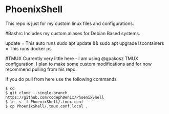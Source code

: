 # PhoenixShell
This repo is just for my custom linux files and configurations.

#Bashrc
Includes my custom aliases for Debian Based systems.

update = This auto runs sudo apt update && sudo apt upgrade
lscontainers = This runs docker ps

#TMUX
Currently very little here - I am using @gpakosz TMUX configuration. I plan to make some custom modifications and for now recommend pulling from his repo.

If you do pull from here use the following commands

```
$ cd
$ git clone --single-branch https://github.com/codeph0enix/PhoenixShell
$ ln -s -f PhoenixShell/.tmux.conf
$ cp PhoenixShell/.tmux.conf.local .
```
